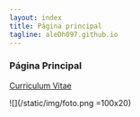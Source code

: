 ```yaml
---
layout: index
title: Página principal
tagline: aleDh097.github.io
---
```

### Página Principal

[Curriculum Vitae](about)

![](/static/img/foto.png =100x20)

